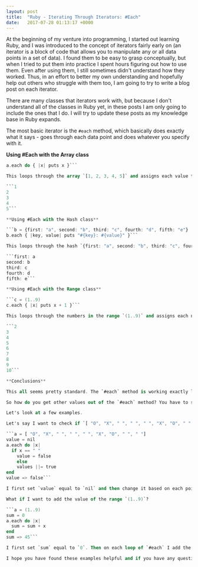 ```yaml
---
layout: post
title:  "Ruby - Iterating Through Iterators: #Each"
date:   2017-07-28 01:13:17 +0000
---
```


At the beginning of my venture into programming, I started out learning Ruby, and I was introduced to the concept of iterators fairly early on (an iterator is a block of code that allows you to manipulate any or all data points in a set of data). I found them to be easy to grasp conceptually, but when I tried to put them into practice I spent hours figuring out how to use them. Even after using them, I still sometimes didn't understand how they worked. Thus, in an effort to better my own understanding and hopefully help out others who struggle with them too, I am going to try to write a blog post on each iterator.

There are many classes that iterators work with, but because I don't understand all of the classes in Ruby yet, in these posts I am only going to include the ones that I do. I will try to update these posts as my knowledge base in Ruby expands.

The most basic iterator is the `#each` method, which basically does exactly what it says - goes through each data point and does whatever you specify with it.

**Using #Each with the Array class**

```a = [1, 2, 3, 4, 5]
a.each do { |x| puts x }```

This loops through the array `[1, 2, 3, 4, 5]` and assigns each value to `x` and then does something with `x` on each loop. This allows you to print out the numbers in the array to the screen:

```1
2
3
4
5```

**Using #Each with the Hash class**

```b = {first: "a", second: "b", third: "c", fourth: "d", fifth: "e"}
b.each { |key, value| puts "#{key}: #{value}" }```

This loops through the hash `{first: "a", second: "b", third: "c", fourth: "d", fifth: "e"}` and assigns each key to `key` and each value to `value` and then does something with each `key` and `value` on each loop. This allows you to print out the hash keys and values to the screen:

```first: a
second: b
third: c
fourth: d
fifth: e```

**Using #Each with the Range class**

```c = (1..9)
c.each { |x| puts x + 1 }```

This loops through the numbers in the range `(1..9)` and assigns each number to `x` and then does something with `x` on each loop. This allows you to print the numbers in the range to the screen plus one:

```2
3
4
5
6
7
8
9
10```

**Conclusions**

This all seems pretty standard. The `#each` method is working exactly like expected. You then try to implement it into your code only to discover that you aren't getting back the values you expected. The problem is that the `#each` method's return value is the original set of data. So in the examples above the Array's return value is `[1, 2, 3, 4, 5]`, the Hash's return value is `{first: "a", second: "b", third: "c", fourth: "d", fifth: "e"}`, and the Range's return value is `(1..9)`. You say, "But that's because you used `puts`, of course it isn't going to return anything different. Ah, my friend, but that's where you are wrong, if it was working exactly like you expected it would return `nil`. (That is, at least, what I was confused by when I was learning it.) Even if you took out `puts` and did something else with each point of data it would still return the original set of data.

So how do you get other values out of the `#each` method? You have to set a variable outside of `#each` and then change it based on each point of data within `#each`.

Let's look at a few examples.

Let's say I want to check if `[ "O", "X", " ", " ", " ", "X", "O", " ", "X"]` is full of X's and O's.

```a = [ "O", "X", " ", " ", " ", "X", "O", " ", " "]
value = nil
a.each do |x|
  if x == " "
	value = false
	else
	values ||= true
end
value => false```

I first set `value` equal to `nil` and then change it based on each point of data. So the first `" "` the `#each` method encounters sets `value` equal to `false` and then only changes it to `true` if it wasn't previously set to `false`. The `x ||= a` is basically an easy way of saying if `x` isn't equal to something (other than `nil`) set it equal to `a` if it already is equal to anything except `nil` thend don't set it equal to `a`.

What if I want to add the value of the range `(1..9)`?

```a = (1..9)
sum = 0
a.each do |x|
  sum = sum + x
end
sum => 45```

I first set `sum` equal to `0`. Then on each loop of `#each` I add the value of the number of that loop. Coming up with the sum of 45.

I hope you have found these examples helpful and if you have any questions, feel free to contact me.
